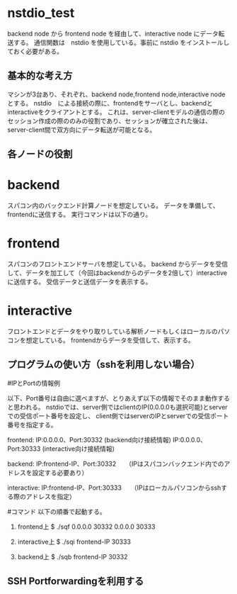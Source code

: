 # nstdio_test

backend node から frontend node を経由して、interactive node にデータ転送する。
通信関数は　nstdio を使用している。事前に nstdio をインストールしておく必要がある。

## 基本的な考え方

マシンが3台あり、それぞれ、backend node,frontend node,interactive nodeとする。
nstdio　による接続の際に、frontendをサーバとし、backendとinteractiveをクライアントとする。
これは、server-clientモデルの通信の際のセッション作成の際ののみの役割であり、セッションが確立された後は、
server-client間で双方向にデータ転送が可能となる。

## 各ノードの役割
# backend

スパコン内のバックエンド計算ノードを想定している。
データを準備して、frontendに送信する。
実行コマンドは以下の通り。

# frontend

スパコンのフロントエンドサーバを想定している。
backend からデータを受信して、データを加工して（今回はbackendからのデータを2倍して）interactiveに送信する。
受信データと送信データを表示する。

# interactive

フロントエンドとデータをやり取りしている解析ノードもしくはローカルのパソコンを想定している。
frontendからデータを受信して、表示する。

## プログラムの使い方（sshを利用しない場合）

#IPとPortの情報例

以下、Port番号は自由に選べますが、とりあえず以下の情報でそのまま動作すると思われる。
nstdioでは、server側ではclientのIP(0.0.0.0も選択可能)とserverでの受信ポート番号を設定し、
client側ではserverのIPとserverでの受信ポート番号を指定する。

frontend:
IP:0.0.0.0、Port:30332 (backend向け接続情報)
IP:0.0.0.0、Port:30333 (interactive向け接続情報)

backend:
IP:frontend-IP、Port:30332　　（IPはスパコンバックエンド内でのアドレスを設定する必要あり）

interactive:
IP:frontend-IP、Port:30333　　（IPはローカルパソコンからsshする際のアドレスを指定）

#コマンド
以下の順番で起動する。
1. frontend上
$ ./sqf 0.0.0.0 30332 0.0.0.0 30333

2. interactive上
$ ./sqi frontend-IP 30333

3. backend上
$ ./sqb frontend-IP 30332

## SSH Portforwardingを利用する
